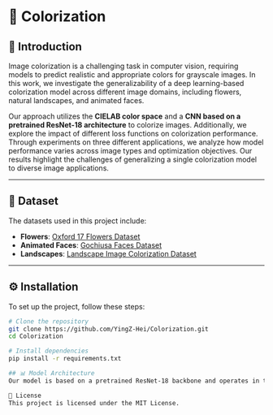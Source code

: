 # 🌈 Colorization

## 📌 Introduction
Image colorization is a challenging task in computer vision, requiring models to predict realistic and appropriate colors for grayscale images. In this work, we investigate the generalizability of a deep learning-based colorization model across different image domains, including flowers, natural landscapes, and animated faces.

Our approach utilizes the **CIELAB color space** and a **CNN based on a pretrained ResNet-18 architecture** to colorize images. Additionally, we explore the impact of different loss functions on colorization performance. Through experiments on three different applications, we analyze how model performance varies across image types and optimization objectives. Our results highlight the challenges of generalizing a single colorization model to diverse image applications.

---

## 📂 Dataset
The datasets used in this project include:

- **Flowers**: [Oxford 17 Flowers Dataset](https://www.robots.ox.ac.uk/~vgg/data/flowers/17/index.html)
- **Animated Faces**: [Gochiusa Faces Dataset](https://www.kaggle.com/datasets/rignak/gochiusa-faces/data)
- **Landscapes**: [Landscape Image Colorization Dataset](https://www.kaggle.com/datasets/theblackmamba31/landscape-image-colorization/data)

---

## ⚙️ Installation
To set up the project, follow these steps:

```sh
# Clone the repository
git clone https://github.com/YingZ-Hei/Colorization.git
cd Colorization

# Install dependencies
pip install -r requirements.txt

## 📊 Model Architecture
Our model is based on a pretrained ResNet-18 backbone and operates in the CIELAB color space. The L-channel is used as input, while the model predicts the a and b color channels.

📜 License
This project is licensed under the MIT License.
